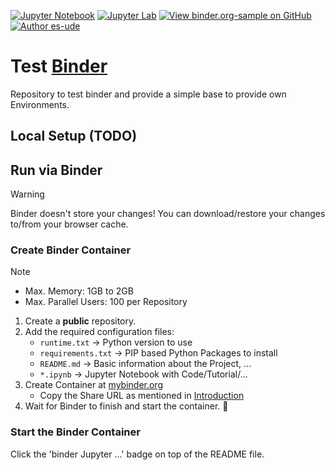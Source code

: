[![Jupyter Notebook](https://img.shields.io/badge/binder-Jupyter%20Notebook-blue.svg)](https://mybinder.org/v2/gh/es-ude/binder.org-sample.git/main?urlpath=/tree/start.ipynb) [![Jupyter Lab](https://img.shields.io/badge/binder-Juypter%20Lab-blue.svg)](https://mybinder.org/v2/gh/es-ude/binder.org-sample.git/main?urlpath=lab/tree/start.ipynb) [![View binder.org-sample on GitHub](https://img.shields.io/github/stars/es-ude/binder.org-sample?color=232323&label=binder.org-sample&logo=github&labelColor=232323)](https://github.com/es-ude/binder.org-sample) [![Author es-ude](https://img.shields.io/badge/es-ude-b820f9?labelColor=b820f9&logo=githubsponsors&logoColor=fff)](https://github.com/es-ude)

# Test [Binder](https://mybinder.org/)

Repository to test binder and provide a simple base to provide own Environments.

## Local Setup (TODO)

## Run via Binder

> [!WARNING]
> Binder doesn't store your changes!
> You can download/restore your changes to/from your browser cache.

### Create Binder Container

> [!NOTE]
> - Max. Memory: 1GB to 2GB
> - Max. Parallel Users: 100 per Repository

1. Create a **public** repository.
2. Add the required configuration files:
   - `runtime.txt` -> Python version to use
   - `requirements.txt` -> PIP based Python Packages to install
   - `README.md` -> Basic information about the Project, ...
   - `*.ipynb` -> Jupyter Notebook with Code/Tutorial/...
3. Create Container at [mybinder.org](https://mybinder.org)
   - Copy the Share URL as mentioned in [Introduction](https://mybinder.readthedocs.io/en/latest/introduction.html)
4. Wait for Binder to finish and start the container. 🎉

### Start the Binder Container

Click the 'binder Jupyter ...' badge on top of the README file.
